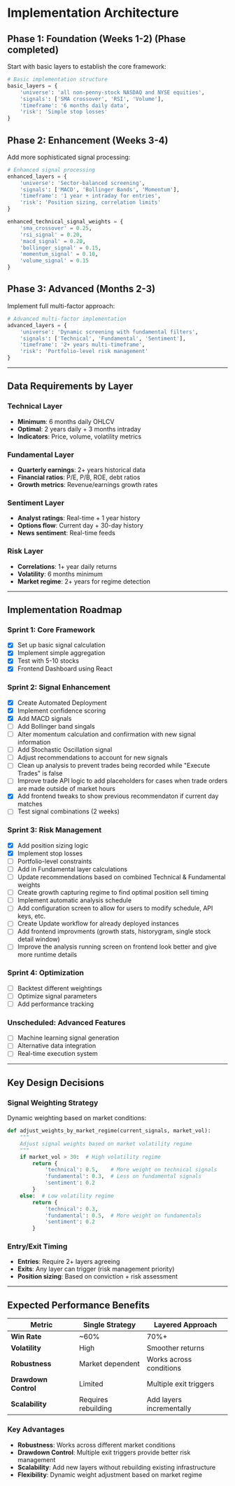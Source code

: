 # Implementation Architecture

## Phase 1: Foundation (Weeks 1-2) (Phase completed)

Start with basic layers to establish the core framework:

```python
# Basic implementation structure
basic_layers = {
    'universe': 'all non-penny-stock NASDAQ and NYSE equities',
    'signals': ['SMA crossover', 'RSI', 'Volume'],
    'timeframe': '6 months daily data',
    'risk': 'Simple stop losses'
}
```

## Phase 2: Enhancement (Weeks 3-4)

Add more sophisticated signal processing:

```python
# Enhanced signal processing
enhanced_layers = {
    'universe': 'Sector-balanced screening',
    'signals': ['MACD', 'Bollinger Bands', 'Momentum'],
    'timeframe': '1 year + intraday for entries',
    'risk': 'Position sizing, correlation limits'
}

enhanced_technical_signal_weights = {
    'sma_crossover' = 0.25,
    'rsi_signal' = 0.20,
    'macd_signal' = 0.20,
    'bollinger_signal' = 0.15,
    'momentum_signal' = 0.10,
    'volume_signal' = 0.15
}
```

## Phase 3: Advanced (Months 2-3)

Implement full multi-factor approach:

```python
# Advanced multi-factor implementation
advanced_layers = {
    'universe': 'Dynamic screening with fundamental filters',
    'signals': ['Technical', 'Fundamental', 'Sentiment'],
    'timeframe': '2+ years multi-timeframe',
    'risk': 'Portfolio-level risk management'
}
```

---

## Data Requirements by Layer

### Technical Layer
- **Minimum**: 6 months daily OHLCV
- **Optimal**: 2 years daily + 3 months intraday
- **Indicators**: Price, volume, volatility metrics

### Fundamental Layer
- **Quarterly earnings**: 2+ years historical data
- **Financial ratios**: P/E, P/B, ROE, debt ratios
- **Growth metrics**: Revenue/earnings growth rates

### Sentiment Layer
- **Analyst ratings**: Real-time + 1 year history
- **Options flow**: Current day + 30-day history
- **News sentiment**: Real-time feeds

### Risk Layer
- **Correlations**: 1+ year daily returns
- **Volatility**: 6 months minimum
- **Market regime**: 2+ years for regime detection

---

## Implementation Roadmap

### Sprint 1: Core Framework
- [x] Set up basic signal calculation
- [x] Implement simple aggregation
- [x] Test with 5-10 stocks
- [x] Frontend Dashboard using React

### Sprint 2: Signal Enhancement
- [x] Create Automated Deployment
- [x] Implement confidence scoring
- [x] Add MACD signals
- [ ] Add Bollinger band singals
- [ ] Alter momentum calculation and confirmation with new signal information
- [ ] Add Stochastic Oscillation signal
- [ ] Adjust recommendations to account for new signals
- [ ] Clean up analysis to prevent trades being recorded while "Execute Trades" is false
- [ ] Improve trade API logic to add placeholders for cases when trade orders are made outside of market hours
- [x] Add frontend tweaks to show previous recommendaton if current day matches
- [ ] Test signal combinations (2 weeks)

### Sprint 3: Risk Management
- [x] Add position sizing logic
- [x] Implement stop losses
- [ ] Portfolio-level constraints
- [ ] Add in Fundamental layer calculations
- [ ] Update recommendations based on combined Technical & Fundamental weights
- [ ] Create growth capturing regime to find optimal position sell timing
- [ ] Implement automatic analysis schedule
- [ ] Add configuration screen to allow for users to modify schedule, API keys, etc.
- [ ] Create Update workflow for already deployed instances
- [ ] Add frontend improvments (growth stats, historygram, single stock detail window)
- [ ] Improve the analysis running screen on frontend look better and give more runtime details

### Sprint 4: Optimization
- [ ] Backtest different weightings
- [ ] Optimize signal parameters
- [ ] Add performance tracking

### Unscheduled: Advanced Features
- [ ] Machine learning signal generation
- [ ] Alternative data integration
- [ ] Real-time execution system

---

## Key Design Decisions

### Signal Weighting Strategy

Dynamic weighting based on market conditions:

```python
def adjust_weights_by_market_regime(current_signals, market_vol):
    """
    Adjust signal weights based on market volatility regime
    """
    if market_vol > 30:  # High volatility regime
        return {
            'technical': 0.5,    # More weight on technical signals
            'fundamental': 0.3,  # Less on fundamental signals
            'sentiment': 0.2
        }
    else:  # Low volatility regime
        return {
            'technical': 0.3,
            'fundamental': 0.5,  # More weight on fundamentals
            'sentiment': 0.2
        }
```

### Entry/Exit Timing
- **Entries**: Require 2+ layers agreeing
- **Exits**: Any layer can trigger (risk management priority)
- **Position sizing**: Based on conviction + risk assessment

---

## Expected Performance Benefits

| Metric | Single Strategy | Layered Approach |
|--------|----------------|------------------|
| **Win Rate** | ~60% | 70%+ |
| **Volatility** | High | Smoother returns |
| **Robustness** | Market dependent | Works across conditions |
| **Drawdown Control** | Limited | Multiple exit triggers |
| **Scalability** | Requires rebuilding | Add layers incrementally |

### Key Advantages
- **Robustness**: Works across different market conditions
- **Drawdown Control**: Multiple exit triggers provide better risk management
- **Scalability**: Add new layers without rebuilding existing infrastructure
- **Flexibility**: Dynamic weight adjustment based on market regime
